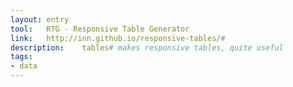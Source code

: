 ```yaml
---
layout: entry
tool:	RTG - Responsive Table Generator
link:	http://inn.github.io/responsive-tables/#
description:	tables# makes responsive tables, quite useful
tags:
- data
---
```

